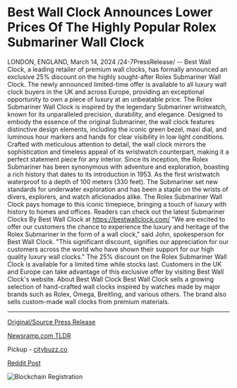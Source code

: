 # Best Wall Clock Announces Lower Prices Of The Highly Popular Rolex Submariner Wall Clock

LONDON, ENGLAND, March 14, 2024 /24-7PressRelease/ -- Best Wall Clock, a leading retailer of premium wall clocks, has formally announced an exclusive 25% discount on the highly sought-after Rolex Submariner Wall Clock. The newly announced limited-time offer is available to all luxury wall clock buyers in the UK and across Europe, providing an exceptional opportunity to own a piece of luxury at an unbeatable price.  The Rolex Submariner Wall Clock is inspired by the legendary Submariner wristwatch, known for its unparalleled precision, durability, and elegance. Designed to embody the essence of the original Submariner, the wall clock features distinctive design elements, including the iconic green bezel, maxi dial, and luminous hour markers and hands for clear visibility in low light conditions. Crafted with meticulous attention to detail, the wall clock mirrors the sophistication and timeless appeal of its wristwatch counterpart, making it a perfect statement piece for any interior.  Since its inception, the Rolex Submariner has been synonymous with adventure and exploration, boasting a rich history that dates to its introduction in 1953. As the first wristwatch waterproof to a depth of 100 meters (330 feet). The Submariner set new standards for underwater exploration and has been a staple on the wrists of divers, explorers, and watch aficionados alike. The Rolex Submariner Wall Clock pays homage to this iconic timepiece, bringing a touch of luxury with history to homes and offices.  Readers can check out the latest Submariner Clocks By Best Wall Clock at https://bestwallclock.com/  "We are excited to offer our customers the chance to experience the luxury and heritage of the Rolex Submariner in the form of a wall clock," said John, spokesperson for Best Wall Clock. "This significant discount, signifies our appreciation for our customers across the world who have shown their support for our high quality luxury wall clocks."  The 25% discount on the Rolex Submariner Wall Clock is available for a limited time while stocks last. Customers in the UK and Europe can take advantage of this exclusive offer by visiting Best Wall Clock's website.  About Best Wall Clock  Best Wall Clock sells a growing selection of hand-crafted wall clocks inspired by watches made by major brands such as Rolex, Omega, Breitling, and various others. The brand also sells custom-made wall clocks from premium materials. 

---

[Original/Source Press Release](https://www.24-7pressrelease.com/press-release/509226/best-wall-clock-announces-lower-prices-of-the-highly-popular-rolex-submariner-wall-clock)
                    

[Newsramp.com TLDR](https://newsramp.com/curated-news/exclusive-25-discount-on-rolex-submariner-wall-clock-announced-by-best-wall-clock/df0c52c41a9601da65020c3d4b44973f) 


Pickup - [citybuzz.co](https://citybuzz.co/2024/03/14/iconic-rolex-submariner-wall-clock-offered-at-unbeatable-price-by-best-wall-clock)
 



[Reddit Post](https://www.reddit.com/r/newsramp/comments/1befdu2/exclusive_25_discount_on_rolex_submariner_wall/) 



![Blockchain Registration](https://cdn.newsramp.app/24-7PressRelease/qrcode/243/14/boldQPbS.webp)